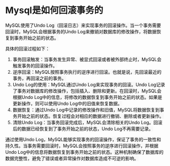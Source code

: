 # Mysql是如何回滚事务的

<font style="color:rgb(0, 0, 0);background-color:rgb(248, 248, 248);">MySQL使用了Undo Log（回滚日志）来实现事务的回滚操作。当一个事务需要回滚时，MySQL会根据事务的Undo Log来撤销对数据库的修改操作，将数据恢复到事务开始之前的状态。</font>

<font style="color:rgb(0, 0, 0);background-color:rgb(248, 248, 248);">具体的回滚过程如下：</font>

1. <font style="color:rgb(0, 0, 0);background-color:rgb(248, 248, 248);">事务回滚触发：当事务发生异常、被显式回滚或者被外部终止时，MySQL会触发事务的回滚操作。</font>
2. <font style="color:rgb(0, 0, 0);background-color:rgb(248, 248, 248);">逆序回滚：MySQL按照事务执行的逆序进行回滚。也就是说，先回滚最近的事务，再回滚之前的事务。</font>
3. <font style="color:rgb(0, 0, 0);background-color:rgb(248, 248, 248);">Undo Log的使用：MySQL通过Undo Log来实现事务的回滚。Undo Log记录了事务对数据库的修改操作，包括插入、删除和更新。在回滚时，MySQL会根据Undo Log中的信息，将修改的数据恢复到事务开始之前的状态。如果是更新操作，则可以使用Undo Log中的旧值来恢复数据。</font>
4. <font style="color:rgb(0, 0, 0);background-color:rgb(248, 248, 248);">数据恢复：通过Undo Log中记录的修改操作和旧值，MySQL将数据恢复到事务开始之前的状态。恢复过程会对相应的数据进行撤销、删除或者更新操作。</font>
5. <font style="color:rgb(0, 0, 0);background-color:rgb(248, 248, 248);">清除Undo Log：当事务回滚完成后，MySQL会清除相关的Undo Log。回滚后的数据已经恢复到了事务开始之前的状态，Undo Log不再需要记录。</font>

<font style="color:rgb(0, 0, 0);background-color:rgb(248, 248, 248);">通过使用Undo Log，MySQL能够实现事务的回滚操作，保证了事务的一致性和持久性。当事务需要回滚时，MySQL会按照事务的逆序进行回滚操作，并根据Undo Log中的信息将数据恢复到事务开始之前的状态。这种机制确保了数据库的数据完整性，避免了错误或者异常操作对数据库造成不可逆的影响。</font>


